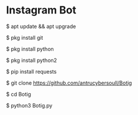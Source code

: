 # Instagram Bot



$ apt update && apt upgrade

$ pkg install git 

$ pkg install python

$ pkg install python2

$ pip install requests 

$ git clone https://github.com/antrucybersoull/Botig

$ cd Botig

$ python3 Botig.py

